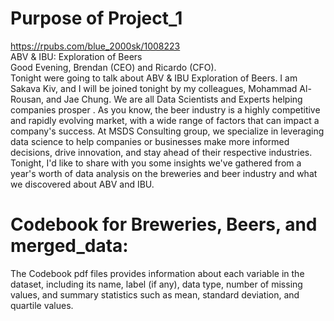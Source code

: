 # Purpose of Project_1
https://rpubs.com/blue_2000sk/1008223  
ABV &amp; IBU: Exploration of Beers  
Good Evening, Brendan (CEO) and Ricardo (CFO).  
Tonight were going to talk about ABV & IBU Exploration of Beers. I am Sakava Kiv, and I will be joined tonight by my colleagues, Mohammad Al-Rousan, and Jae Chung. We are all Data Scientists and Experts helping companies prosper . As you know, the beer industry is a highly competitive and rapidly evolving market, with a wide range of factors that can impact a company's success. At MSDS Consulting group, we specialize in leveraging data science to help companies or businesses make more informed decisions, drive innovation, and stay ahead of their respective industries. Tonight, I'd like to share with you some insights we've gathered from a year's worth of data analysis on the breweries and beer industry and what we discovered about ABV and IBU. 

# Codebook for Breweries, Beers, and merged_data:
The Codebook pdf files provides information about each variable in the dataset, including its name, label (if any), data type, number of missing values, and summary statistics such as mean, standard deviation, and quartile values.


